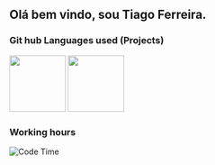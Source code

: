 <h2> Olá bem vindo, sou Tiago Ferreira. </h2>
<div>
  <h3>Git hub Languages used (Projects)</h3>
  <img height="100em" src="https://github-readme-stats.vercel.app/api?username=Dolf547&show_icons=true&theme=tokyonight"/>
  <img height="100em" src = "https://github-readme-stats.vercel.app/api/top-langs/?username=Dolf547&layout=compact&theme=tokyonight"/>
 </div>
 
 <div>
  <h3>Working hours</h3>
  <img alt="Code Time" src="https://img.shields.io/endpoint?style=flat&url=https://codetime-api.datreks.com/badge/3747?logoColor=white%26project=%26recentMS=0%26showProject=false"/>
 
  </div>

